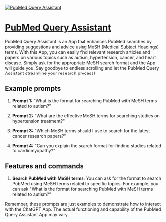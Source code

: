 [![PubMed Query Assistant](https://files.oaiusercontent.com/file-aH2i0RIxboZpR4SKV2BNn4CY?se=2123-10-18T07%3A00%3A52Z&sp=r&sv=2021-08-06&sr=b&rscc=max-age%3D31536000%2C%20immutable&rscd=attachment%3B%20filename%3Dce9920c3-9faa-4ca6-ac02-55ad7766a90a.png&sig=Y1nQH%2BoyZIuqD%2B4hUYkZclKOLTohqr2th1sDW5bp0kA%3D)](https://chat.openai.com/g/g-ppuqQOFNh-pubmed-query-assistant)

# [PubMed Query Assistant](https://chat.openai.com/g/g-ppuqQOFNh-pubmed-query-assistant)

PubMed Query Assistant is an App that enhances PubMed searches by providing suggestions and advice using MeSH (Medical Subject Headings) terms. With this App, you can easily find relevant research articles and papers on various topics such as autism, hypertension, cancer, and heart disease. Simply ask for the appropriate MeSH search format and the App will guide you. Say goodbye to endless scrolling and let the PubMed Query Assistant streamline your research process!

## Example prompts

1. **Prompt 1:** "What is the format for searching PubMed with MeSH terms related to autism?"

2. **Prompt 2:** "What are the effective MeSH terms for searching studies on hypertension treatment?"

3. **Prompt 3:** "Which MeSH terms should I use to search for the latest cancer research papers?"

4. **Prompt 4:** "Can you explain the search format for finding studies related to cardiomyopathy?"

## Features and commands

1. **Search PubMed with MeSH terms:** You can ask for the format to search PubMed using MeSH terms related to specific topics. For example, you can ask "What is the format for searching PubMed with MeSH terms related to autism?"

Remember, these prompts are just examples to demonstrate how to interact with the ChatGPT App. The actual functioning and capability of the PubMed Query Assistant App may vary.